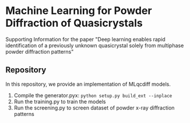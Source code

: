 # Machine Learning for Powder Diffraction of Quasicrystals

Supporting Information for the paper "Deep learning enables rapid identification of a previously unknown quasicrystal solely from multiphase powder diffraction patterns"
 
## Repository
In this repository, we provide an implementation of MLqcdiff models.

1. Compile the generator.pyx: `python setup.py build_ext --inplace`
2. Run the training.py to train the models
3. Run the screening.py to screen dataset of powder x-ray diffraction patterns
